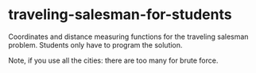 # traveling-salesman-for-students
Coordinates and distance measuring functions for the traveling salesman problem.  Students only have to program the solution.  

Note, if you use all the cities: there are too many for brute force.
